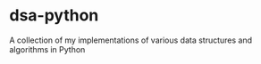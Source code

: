 # dsa-python
A collection of my implementations of various data structures and algorithms in Python
